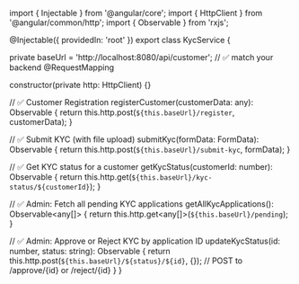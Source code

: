 import { Injectable } from '@angular/core';
import { HttpClient } from '@angular/common/http';
import { Observable } from 'rxjs';

@Injectable({
  providedIn: 'root'
})
export class KycService {

  private baseUrl = 'http://localhost:8080/api/customer'; // ✅ match your backend @RequestMapping

  constructor(private http: HttpClient) {}

  // ✅ Customer Registration
  registerCustomer(customerData: any): Observable<any> {
    return this.http.post(`${this.baseUrl}/register`, customerData);
  }

  // ✅ Submit KYC (with file upload)
  submitKyc(formData: FormData): Observable<any> {
    return this.http.post(`${this.baseUrl}/submit-kyc`, formData);
  }

  // ✅ Get KYC status for a customer
  getKycStatus(customerId: number): Observable<any> {
    return this.http.get(`${this.baseUrl}/kyc-status/${customerId}`);
  }

  // ✅ Admin: Fetch all pending KYC applications
  getAllKycApplications(): Observable<any[]> {
    return this.http.get<any[]>(`${this.baseUrl}/pending`);
  }

  // ✅ Admin: Approve or Reject KYC by application ID
  updateKycStatus(id: number, status: string): Observable<any> {
    return this.http.post(`${this.baseUrl}/${status}/${id}`, {}); // POST to /approve/{id} or /reject/{id}
  }
}

